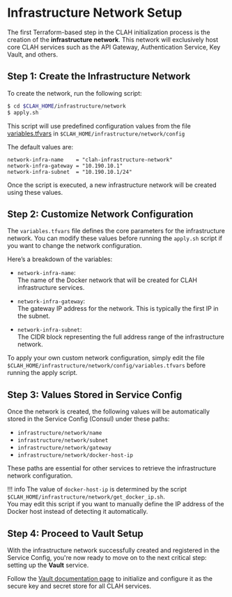 # Infrastructure Network Setup

The first Terraform-based step in the CLAH initialization process is the creation of the **infrastructure network**. This network will exclusively host core CLAH services such as the API Gateway, Authentication Service, Key Vault, and others.

## Step 1: Create the Infrastructure Network

To create the network, run the following script:

```bash title="bash"
$ cd $CLAH_HOME/infrastructure/network
$ apply.sh
```
This script will use predefined configuration values from the file [variables.tfvars](https://github.com/esposimo/clah/blob/main/infrastructure/network/config/variables.tfvars) in `$CLAH_HOME/infrastructure/network/config`

The default values are:

```hcl title="$CLAH_HOME/infrastructure/network/config/variables.tfvars"
network-infra-name    = "clah-infrastructure-network"
network-infra-gateway = "10.190.10.1"
network-infra-subnet  = "10.190.10.1/24"
```

Once the script is executed, a new infrastructure network will be created using these values.

## Step 2: Customize Network Configuration

The `variables.tfvars` file defines the core parameters for the infrastructure network. You can modify these values before running the `apply.sh` script if you want to change the network configuration.

Here’s a breakdown of the variables:

- `network-infra-name`:  
  The name of the Docker network that will be created for CLAH infrastructure services.

- `network-infra-gateway`:  
  The gateway IP address for the network. This is typically the first IP in the subnet.

- `network-infra-subnet`:  
  The CIDR block representing the full address range of the infrastructure network.

To apply your own custom network configuration, simply edit the file `$CLAH_HOME/infrastructure/network/config/variables.tfvars` before running the apply script.

## Step 3: Values Stored in Service Config

Once the network is created, the following values will be automatically stored in the Service Config (Consul) under these paths:

- `infrastructure/network/name`  
- `infrastructure/network/subnet`  
- `infrastructure/network/gateway`  
- `infrastructure/network/docker-host-ip`  

These paths are essential for other services to retrieve the infrastructure network configuration.

!!! info
    The value of `docker-host-ip` is determined by the script `$CLAH_HOME/infrastructure/network/get_docker_ip.sh`.  
    You may edit this script if you want to manually define the IP address of the Docker host instead of detecting it automatically.


## Step 4: Proceed to Vault Setup

With the infrastructure network successfully created and registered in the Service Config, you're now ready to move on to the next critical step: setting up the **Vault** service.

Follow the [Vault documentation page](vault.md) to initialize and configure it as the secure key and secret store for all CLAH services.


